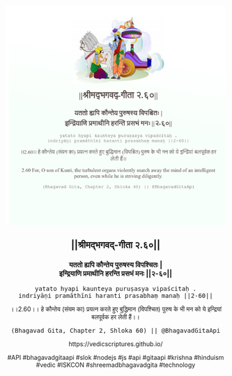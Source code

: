 <img src="../../asset/BG_2_60.png"/>
<center><h2>||श्रीमद्‍भगवद्‍-गीता २.६०||</h2>
<h3>यततो ह्यपि कौन्तेय पुरुषस्य विपश्चितः |<br/>इन्द्रियाणि प्रमाथीनि हरन्ति प्रसभं मनः ||२-६०||</h3>
<pre>yatato hyapi kaunteya puruṣasya vipaścitaḥ .<br/>indriyāṇi pramāthīni haranti prasabhaṃ manaḥ ||2-60||</pre>
<p>।।2.60।। हे कौन्तेय  (संयम का) प्रयत्न करते हुए बुद्धिमान (विपश्चित) पुरुष के भी मन को ये इन्द्रियां बलपूर्वक हर लेती हैं।।</p>
<pre>(Bhagavad Gita, Chapter 2, Shloka 60) || @BhagavadGitaApi</pre><p>https://vedicscriptures.github.io/</p><p>#API #bhagavadgitaapi #slok #nodejs #js #api #gitaapi #krishna #hinduism #vedic #ISKCON #shreemadbhagavadgita #technology</p></center>